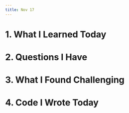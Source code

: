 ```yaml
---
title: Nov 17
---
```


# 1. What I Learned Today


# 2. Questions I Have


# 3. What I Found Challenging


# 4. Code I Wrote Today


